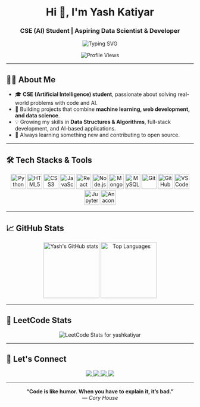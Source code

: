 <h1 align="center">Hi 👋, I'm Yash Katiyar</h1>
<h3 align="center">CSE (AI) Student | Aspiring Data Scientist & Developer</h3>

<p align="center">
  <img src="https://readme-typing-svg.herokuapp.com?font=Fira+Code&duration=4000&pause=1000&center=true&vCenter=true&width=435&lines=AI+Enthusiast;Passionate+Coder;DSA+Learner;Open+Source+Contributor;Learning+Every+Day" alt="Typing SVG" />
</p>
<p align="center">
  <img src="https://visitor-badge.laobi.icu/badge?page_id=yashkatiyar24.yashkatiyar24" alt="Profile Views" />
</p>

---

## 👨‍🎓 About Me

- 🎓 **CSE (Artificial Intelligence) student**, passionate about solving real-world problems with code and AI.  
- 🚀 Building projects that combine **machine learning, web development, and data science**.  
- 💡 Growing my skills in **Data Structures & Algorithms**, full-stack development, and AI-based applications.  
- 🌱 Always learning something new and contributing to open source.

---

## 🛠️ Tech Stacks & Tools

<p align="center">
  <img src="https://cdn.jsdelivr.net/gh/devicons/devicon/icons/python/python-original.svg" width="40" alt="Python"/>
  <img src="https://cdn.jsdelivr.net/gh/devicons/devicon/icons/html5/html5-original.svg" width="40" alt="HTML5"/>
  <img src="https://cdn.jsdelivr.net/gh/devicons/devicon/icons/css3/css3-original.svg" width="40" alt="CSS3"/>
  <img src="https://cdn.jsdelivr.net/gh/devicons/devicon/icons/javascript/javascript-original.svg" width="40" alt="JavaScript"/>
  <img src="https://cdn.jsdelivr.net/gh/devicons/devicon/icons/react/react-original.svg" width="40" alt="React"/>
  <img src="https://cdn.jsdelivr.net/gh/devicons/devicon/icons/nodejs/nodejs-original.svg" width="40" alt="Node.js"/>
  <img src="https://cdn.jsdelivr.net/gh/devicons/devicon/icons/mongodb/mongodb-original.svg" width="40" alt="MongoDB"/>
  <img src="https://cdn.jsdelivr.net/gh/devicons/devicon/icons/mysql/mysql-original.svg" width="40" alt="MySQL"/>
  <img src="https://cdn.jsdelivr.net/gh/devicons/devicon/icons/git/git-original.svg" width="40" alt="Git"/>
  <img src="https://cdn.jsdelivr.net/gh/devicons/devicon/icons/github/github-original.svg" width="40" alt="GitHub"/>
  <img src="https://cdn.jsdelivr.net/gh/devicons/devicon/icons/vscode/vscode-original.svg" width="40" alt="VSCode"/>
  <img src="https://cdn.jsdelivr.net/gh/devicons/devicon/icons/jupyter/jupyter-original.svg" width="40" alt="Jupyter Notebook"/>
  <img src="https://cdn.jsdelivr.net/gh/devicons/devicon/icons/anaconda/anaconda-original.svg" width="40" alt="Anaconda"/>
</p>

---

## 📈 GitHub Stats

<p align="center">
  <img src="https://github-readme-stats.vercel.app/api?username=yashkatiyar24&show_icons=true&theme=radical" alt="Yash's GitHub stats" height="150"/>
  <img src="https://github-readme-stats.vercel.app/api/top-langs/?username=yashkatiyar24&layout=compact&theme=radical" alt="Top Languages" height="150"/>
</p>

---

## 🧠 LeetCode Stats

<p align="center">
  <img src="https://leetcard.jacoblin.cool/yashkatiyar?ext=contest" alt="LeetCode Stats for yashkatiyar" />
</p>

---

## 🤝 Let's Connect

<p align="center">
  <a href="https://www.linkedin.com/in/yash-katiyar-5765a9285/" target="_blank">
    <img src="https://img.shields.io/badge/LinkedIn-blue?logo=linkedin&style=for-the-badge" />
  </a>
  <a href="mailto:yashkatiyar2405@gmail.com">
    <img src="https://img.shields.io/badge/Gmail-red?logo=gmail&style=for-the-badge" />
  </a>
  <a href="https://leetcode.com/yashkatiyar/" target="_blank">
    <img src="https://img.shields.io/badge/LeetCode-orange?logo=leetcode&style=for-the-badge" />
  </a>
  <a href="https://github.com/yashkatiyar24" target="_blank">
    <img src="https://img.shields.io/badge/GitHub-black?logo=github&style=for-the-badge" />
  </a>
</p>

---

<p align="center">
  <b>“Code is like humor. When you have to explain it, it’s bad.”</b>
  <br/>
  <i>— Cory House</i>
</p>
